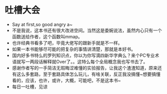 # 吐槽大会


* Say at first,so good angry a~
* 不是我说，这本书还有很大改进空间。当然这是委婉说法，虽然内心只有一个函数送给作者，这个函数叫mmap。
* 也许经典书看多了吧，毕竟大佬写的跟新手就是不一样。
* 如果一本书能够尽可能的把复杂的事情讲清楚，那就是本好书。
* 国内好多书特么的罗列知识点，你以为你写滴四新华字典么？来个PC专业术语就写一两段话解释就Over了。。这特么每个全局概念我也写书去了。
* 感谢作者写的一手简洁无瑕晦涩难懂的实验报告，让我这个渣渣知道，原来还有这么多套路，至于套路具体怎么玩儿，有啥关联，反正我没搞懂~想要搞懂看的，应该，也许，或许，大概，可能吧，不是这本书~
* 每日一吐槽，见谅
